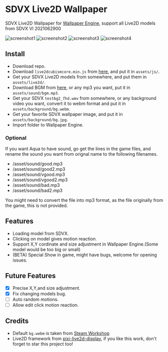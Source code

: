 # SDVX Live2D Wallpaper
SDVX Live2D Wallpaper for [Wallpaper Engine](https://store.steampowered.com/app/431960/Wallpaper_Engine/), support all Live2D models from SDVX VI 2021062900  
  
![screenshot1](screenshot1.jpg)
![screenshot2](screenshot2.png)
![screenshot3](screenshot3.jpg)
![screenshot4](screenshot4.jpg)


## Install
- Download repo.
- Download `live2dcubismcore.min.js` from [here](https://www.live2d.com/download/cubism-sdk/download-web/), and put it in `assets/js/`.
- Get your SDVX Live2D models from somewhere, and put them in `assets/live2d/`.
- Download BGM from [here](https://www.youtube.com/watch?v=tBd_QlnYwNg), or any mp3 you want, put it in `assets/sound/bgm.mp3`.
- Get your SDVX `testbg2_fhd.wmv` from somewhere, or any background video you want, convert it to webm format and put it in `assets/background/bg.webm`.
- Get your favorite SDVX wallpaper image, and put it in `assets/background/bg.jpg`.
- Import folder to Wallpaper Engine. 

### Optional
If you want Aqua to have sound, go get the lines in the game files, and rename the sound you want from orignal name to the following filenames.
- /asset/sound/good.mp3
- /asset/sound/good2.mp3
- /asset/sound/vgood.mp3
- /asset/sound/vgood2.mp3
- /asset/sound/bad.mp3
- /asset/sound/bad2.mp3

You might need to convert the file into mp3 format, as the file originally from the game, this is not provided.

## Features
- Loading model from SDVX.
- Clicking on model gives motion reaction.
- Support X,Y cordinate and size adjustment in Wallpaper Engine.(Some model would be too big or small)
- (BETA) Special Show in game, might have bugs, welcome for opening issues.

## Future Features
- [x] Precise X,Y,and size adjustment.
- [x] Fix changing models bug.
- [ ] Auto random motions.
- [ ] Allow edit click motion reaction.

## Credits
- Default `bg.webm` is taken from [Steam Workshop](https://steamcommunity.com/sharedfiles/filedetails/?id=1940540424)
- Live2D framework from [pixi-live2d-display](https://github.com/guansss/pixi-live2d-display), if you like this work, don't forget to star this project too!
